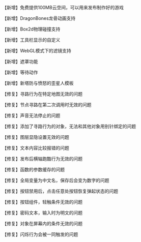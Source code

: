 【新增】免费提供100MB云空间，可以用来发布制作好的游戏

【新增】DragonBones龙骨动画支持

【新增】Box2d物理碰撞支持

【新增】工具栏显示的自定义

【新增】WebGL模式下的滤镜支持

【新增】遮罩功能

【新增】等待动作

【新增】新塔防与愤怒的歪星人模板

【修复】寻路行为在特定地图无效的问题

【修复】节点寻路在第二次调用时无效的问题

【修复】声音无法停止的问题

【修复】添加了寻路行为的对象，无法和其他对象用别针绑定的问题

【修复】图层显隐设置无效的问题

【修复】文本内容比较报错的问题

【修复】发布后横轴跑酷行为无效的问题

【修复】函数的参数缓存的问题

【修复】全局变量为中文名，保存后会变为数字的问题

【修复】按钮禁用后，点击任意处按钮恢复弹起状态的问题

【修复】按钮组件，轻触条件无效的问题

【修复】密码文本，输入时为明文的问题

【修复】对象在屏幕内的条件无效的问题

【修复】闪烁行为会被一同触发的问题
